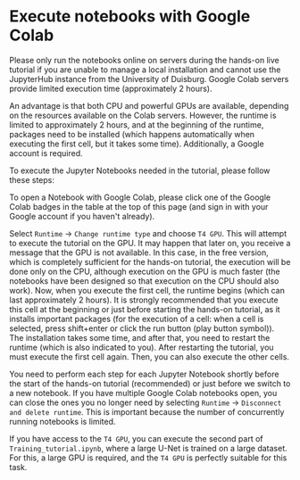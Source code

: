 # Execute notebooks with Google Colab

Please only run the notebooks online on servers during the hands-on live tutorial if you are unable to manage a local installation and cannot use the JupyterHub instance from the University of Duisburg. Google Colab servers provide limited execution time (approximately 2 hours).

An advantage is that both CPU and powerful GPUs are available, depending on the resources available on the Colab servers. However, the runtime is limited to approximately 2 hours, and at the beginning of the runtime, packages need to be installed (which happens automatically when executing the first cell, but it takes some time). Additionally, a Google account is required.

To execute the Jupyter Notebooks needed in the tutorial, please follow these steps:

To open a Notebook with Google Colab, please click one of the Google Colab badges in the table at the top of this page (and sign in with your Google account if you haven't already).

Select `Runtime` -> `Change runtime type` and choose `T4 GPU`. This will attempt to execute the tutorial on the GPU. It may happen that later on, you receive a message that the GPU is not available. In this case, in the free version, which is completely sufficient for the hands-on tutorial, the execution will be done only on the CPU, although execution on the GPU is much faster (the notebooks have been designed so that execution on the CPU should also work). Now, when you execute the first cell, the runtime begins (which can last approximately 2 hours). It is strongly recommended that you execute this cell at the beginning or just before starting the hands-on tutorial, as it installs important packages (for the execution of a cell: when a cell is selected, press shift+enter or click the run button (play button symbol)). The installation takes some time, and after that, you need to restart the runtime (which is also indicated to you). After restarting the tutorial, you must execute the first cell again. Then, you can also execute the other cells.

You need to perform each step for each Jupyter Notebook shortly before the start of the hands-on tutorial (recommended) or just before we switch to a new notebook. If you have multiple Google Colab notebooks open, you can close the ones you no longer need by selecting `Runtime` -> `Disconnect and delete runtime`. This is important because the number of concurrently running notebooks is limited.

If you have access to the `T4 GPU`, you can execute the second part of `Training_tutorial.ipynb`, where a large U-Net is trained on a large dataset. For this, a large GPU is required, and the `T4 GPU` is perfectly suitable for this task. 